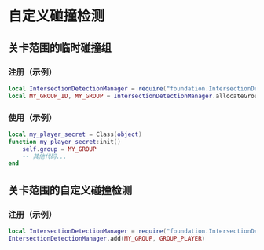 # 自定义碰撞检测

## 关卡范围的临时碰撞组

### 注册（示例）

```lua
local IntersectionDetectionManager = require("foundation.IntersectionDetectionManager")
local MY_GROUP_ID, MY_GROUP = IntersectionDetectionManager.allocateGroup()
```

### 使用（示例）

```lua
local my_player_secret = Class(object)
function my_player_secret:init()
    self.group = MY_GROUP
    -- 其他代码...
end
```

## 关卡范围的自定义碰撞检测

### 注册（示例）

```lua
local IntersectionDetectionManager = require("foundation.IntersectionDetectionManager")
IntersectionDetectionManager.add(MY_GROUP, GROUP_PLAYER)
```
